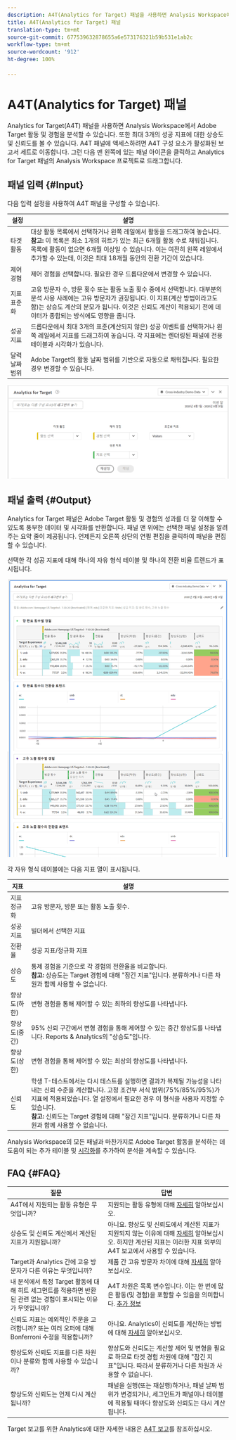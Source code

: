 ```yaml
---
description: A4T(Analytics for Target) 패널을 사용하면 Analysis Workspace에서 Adobe Target 활동 및 경험을 분석할 수 있습니다.
title: A4T(Analytics for Target) 패널
translation-type: tm+mt
source-git-commit: 677539632878655a6e573176321b59b531e1ab2c
workflow-type: tm+mt
source-wordcount: '912'
ht-degree: 100%

---
```



# A4T(Analytics for Target) 패널

Analytics for Target(A4T) 패널을 사용하면 Analysis Workspace에서 Adobe Target 활동 및 경험을 분석할 수 있습니다. 또한 최대 3개의 성공 지표에 대한 상승도 및 신뢰도를 볼 수 있습니다. A4T 패널에 액세스하려면 A4T 구성 요소가 활성화된 보고서 세트로 이동합니다. 그런 다음 맨 왼쪽에 있는 패널 아이콘을 클릭하고 Analytics for Target 패널의 Analysis Workspace 프로젝트로 드래그합니다.

## 패널 입력 {#Input}

다음 입력 설정을 사용하여 A4T 패널을 구성할 수 있습니다.

| 설정 | 설명 |
|---|---|
| 타겟 활동 | 대상 활동 목록에서 선택하거나 왼쪽 레일에서 활동을 드래그하여 놓습니다.<br>**참고:** 이 목록은 최소 1개의 히트가 있는 최근 6개월 활동 수로 채워집니다. 목록에 활동이 없으면 6개월 이상일 수 있습니다. 이는 여전히 왼쪽 레일에서 추가할 수 있는데, 이것은 최대 18개월 동안의 전환 기간이 있습니다. |
| 제어 경험 | 제어 경험을 선택합니다. 필요한 경우 드롭다운에서 변경할 수 있습니다. |
| 지표 표준화 | 고유 방문자 수, 방문 횟수 또는 활동 노출 횟수 중에서 선택합니다. 대부분의 분석 사용 사례에는 고유 방문자가 권장됩니다. 이 지표(계산 방법이라고도 함)는 상승도 계산의 분모가 됩니다. 이것은 신뢰도 계산이 적용되기 전에 데이터가 종합되는 방식에도 영향을 줍니다. |
| 성공 지표 | 드롭다운에서 최대 3개의 표준(계산되지 않은) 성공 이벤트를 선택하거나 왼쪽 레일에서 지표를 드래그하여 놓습니다. 각 지표에는 렌더링된 패널에 전용 테이블과 시각화가 있습니다. |
| 달력 날짜 범위 | Adobe Target의 활동 날짜 범위를 기반으로 자동으로 채워집니다. 필요한 경우 변경할 수 있습니다. |

![패널 빌더](assets/a4t-panel-builder2.png)

## 패널 출력 {#Output}

Analytics for Target 패널은 Adobe Target 활동 및 경험의 성과를 더 잘 이해할 수 있도록 풍부한 데이터 및 시각화를 반환합니다. 패널 맨 위에는 선택한 패널 설정을 알려주는 요약 줄이 제공됩니다. 언제든지 오른쪽 상단의 연필 편집을 클릭하여 패널을 편집할 수 있습니다.

선택한 각 성공 지표에 대해 하나의 자유 형식 테이블 및 하나의 전환 비율 트렌드가 표시됩니다.

![렌더링됨](assets/a4t-rendered.png)


각 자유 형식 테이블에는 다음 지표 열이 표시됩니다.

| 지표 | 설명 |
|---|---|
| 지표 정규화 | 고유 방문자, 방문 또는 활동 노출 횟수. |
| 성공 지표 | 빌더에서 선택한 지표 |
| 전환율 | 성공 지표/정규화 지표 |
| 상승도 | 통제 경험을 기준으로 각 경험의 전환율을 비교합니다.<br>**참고:** 상승도는 Target 경험에 대해 &quot;잠긴 지표&quot;입니다. 분류하거나 다른 차원과 함께 사용할 수 없습니다. |
| 향상도(하한) | 변형 경험을 통해 제어할 수 있는 최하의 향상도를 나타냅니다. |
| 향상도(중간) | 95% 신뢰 구간에서 변형 경험을 통해 제어할 수 있는 중간 향상도를 나타냅니다. Reports &amp; Analytics의 &quot;상승도&quot;입니다. |
| 향상도(상한) | 변형 경험을 통해 제어할 수 있는 최상의 향상도를 나타냅니다. |
| 신뢰도 | 학생 T-테스트에서는 다시 테스트를 실행하면 결과가 복제될 가능성을 나타내는 신뢰 수준을 계산합니다. 고정 조건부 서식 범위(75%/85%/95%)가 지표에 적용되었습니다. 열 설정에서 필요한 경우 이 형식을 사용자 지정할 수 있습니다. <br>**참고:** 신뢰도는 Target 경험에 대해 &quot;잠긴 지표&quot;입니다. 분류하거나 다른 차원과 함께 사용할 수 없습니다. |

Analysis Workspace의 모든 패널과 마찬가지로 Adobe Target 활동을 분석하는 데 도움이 되는 추가 테이블 및 [시각화](https://docs.adobe.com/content/help/ko-KR/analytics/analyze/analysis-workspace/visualizations/freeform-analysis-visualizations.html)를 추가하여 분석을 계속할 수 있습니다.

## FAQ {#FAQ}

| 질문 | 답변 |
|---|---|
| A4T에서 지원되는 활동 유형은 무엇입니까? | 지원되는 활동 유형에 대해 [자세히](https://docs.adobe.com/content/help/ko-KR/target/using/integrate/a4t/a4t-faq/a4t-faq-activity-setup.html) 알아보십시오. |
| 상승도 및 신뢰도 계산에서 계산된 지표가 지원됩니까? | 아니요. 향상도 및 신뢰도에서 계산된 지표가 지원되지 않는 이유에 대해 [자세히](https://docs.adobe.com/content/help/ko-KR/target/using/integrate/a4t/a4t-faq/a4t-faq-lift-and-confidence.html) 알아보십시오. 하지만 계산된 지표는 이러한 지표 외부의 A4T 보고에서 사용할 수 있습니다. |
| Target과 Analytics 간에 고유 방문자가 다른 이유는 무엇입니까? | 제품 간 고유 방문자 차이에 대해 [자세히](https://docs.adobe.com/content/help/ko-KR/target/using/integrate/a4t/a4t-faq/a4t-faq-viewing-reports.html) 알아보십시오. |
| 내 분석에서 특정 Target 활동에 대해 히트 세그먼트를 적용하면 반환된 관련 없는 경험이 표시되는 이유가 무엇입니까? | A4T 차원은 목록 변수입니다. 이는 한 번에 많은 활동(및 경험)을 포함할 수 있음을 의미합니다. [추가 정보](https://docs.adobe.com/content/help/ko-KR/target/using/integrate/a4t/a4t-faq/a4t-faq-viewing-reports.html) |
| 신뢰도 지표는 예외적인 주문을 고려합니까? 또는 여러 오퍼에 대해 Bonferroni 수정을 적용합니까? | 아니요. Analytics이 신뢰도를 계산하는 방법에 대해 [자세히](https://docs.adobe.com/content/help/ko-KR/target/using/integrate/a4t/a4t-faq/a4t-faq-lift-and-confidence.html) 알아보십시오. |
| 향상도와 신뢰도 지표를 다른 차원이나 분류와 함께 사용할 수 있습니까? | 향상도와 신뢰도는 계산할 제어 및 변형을 필요로 하므로 타겟 경험 차원에 대해 &quot;잠긴 지표&quot;입니다. 따라서 분류하거나 다른 차원과 사용할 수 없습니다. |
| 향상도와 신뢰도는 언제 다시 계산됩니까? | 패널을 실행(또는 재실행)하거나, 패널 날짜 범위가 변경되거나, 세그먼트가 패널이나 테이블에 적용될 때마다 향상도와 신뢰도는 다시 계산됩니다. |

Target 보고를 위한 Analytics에 대한 자세한 내용은 [A4T 보고](https://docs.adobe.com/content/help/ko-KR/target/using/integrate/a4t/reporting.html)를 참조하십시오.
